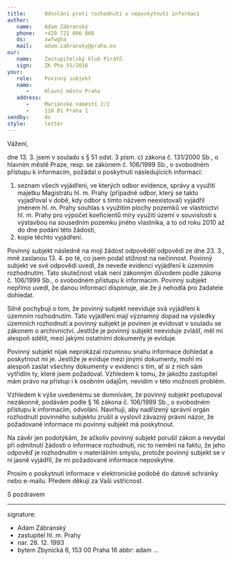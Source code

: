 ```yaml
---
title:      Odvolání proti rozhodnutí o neposkytnutí informací
author:
   name:    Adam Zábranský
   phone:   +420 721 006 868
   ds:      xwfwgha
   mail:    adam.zabransky@praha.eu
our:
   name:    Zastupitelský klub Pirátů
   sign:    ZK Pha 55/2016
your:
   role:    Povinný subjekt
   name:
      -     Hlavní město Praha
   address:
      -     Mariánské náměstí 2/2
      -     110 01 Praha 1
sendby:     ds
style:      letter
---
```


Vážení,

dne 13. 3. jsem v souladu s § 51 odst. 3 písm. c) zákona č. 131/2000 Sb., o hlavním městě Praze, resp. se zákonem č. 106/1999 Sb., o svobodném přístupu k informacím, požádal o poskytnutí následujících informací:

1. seznam všech vyjádření, ve kterých odbor evidence, správy a využití majetku Magistrátu hl. m. Prahy (případně odbor, který se takto vyjadřoval v době, kdy odbor s tímto názvem neexistoval) vyjádřil jménem hl. m. Prahy souhlas s využitím plochy pozemků ve vlastnictví hl. m. Prahy pro výpočet koeficientů míry využití území v souvislosti s výstavbou na sousedním pozemku jiného vlastníka, a to od roku 2010 až do dne podání této žádosti,
2. kopie těchto vyjádření.

Povinný subjekt následně na moji žádost odpověděl odpovědí ze dne 23. 3., mně zaslanou 13. 4. po té, co jsem podal stížnost na nečinnost. Povinný subjekt ve své odpovědi uvedl, že nevede evidenci vyjádření k územním rozhodnutím. Tato skutečnost však není zákonným důvodem podle zákona č. 106/1999 Sb., o svobodném přístupu k informacím. Povinný subjekt nepřímo uvedl, že danou informací disponuje, ale že ji nehodlá pro žadatele dohledat.

Silně pochybuji o tom, že povinný subjekt neeviduje svá vyjádření k územním rozhodnutím. Tato vyjádření mají významný dopad na výsledky územních rozhodnutí a povinný subjekt je povinen je evidovat v souladu se zákonem o archivnictví. Jestliže je povinný subjekt neeviduje zvlášť, měl mi alespoň sdělit, mezi jakými ostatními dokumenty je eviduje.

Povinný subjekt nijak neprokázal rozumnou snahu informace dohledat a poskytnout mi je. Jestliže je eviduje mezi jinými dokumenty, mohl mi alespoň zaslat všechny dokumenty v evidenci s tím, ať si z nich sám vytřídím ty, které jsem požadoval. Vzhledem k tomu, že jakožto zastupitel mám právo na přístup i k osobním údajům, nevidím v této možnosti problém.

Vzhledem k výše uvedenému se domnívám, že povinný subjekt postupoval nezákonně, podávám podle § 16 zákona č. 106/1999 Sb., o svobodném přístupu k informacím, odvolání. Navrhuji, aby nadřízený správní orgán rozhodnutí povinného subjektu zrušil a vyslovil závazný právní názor, že požadované informace mi povinný subjekt má poskytnout.

Na závěr jen podotýkám, že ačkoliv povinný subjekt porušil zákon a nevydal při odmítnutí žádosti o informace rozhodnutí, nic to nemění na faktu, že jeho odpověď je rozhodnutím v materiálním smyslu, protože povinný subjekt se v ní jasně vyjádřil, že mi požadované informace neposkytne.

Prosím o poskytnutí informace v elektronické podobě do datové schránky nebo e-mailu. Předem děkuji za Vaši vstřícnost.

S pozdravem

---
signature:
  - Adam Zábranský
  - zastupitel hl. m. Prahy
  - nar. 28. 12. 1993
  - bytem Zbynická 6, 153 00 Praha 16
abbr:       adam
...
